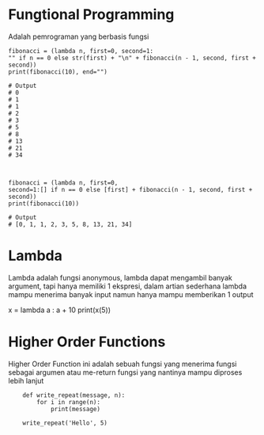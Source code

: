 # Fungtional Programming
Adalah pemrograman yang berbasis fungsi

    
    fibonacci = (lambda n, first=0, second=1: 
    "" if n == 0 else str(first) + "\n" + fibonacci(n - 1, second, first + second))
    print(fibonacci(10), end="")

    # Output
    # 0
    # 1
    # 1
    # 2
    # 3
    # 5
    # 8
    # 13
    # 21
    # 34
    

    
    fibonacci = (lambda n, first=0, 
    second=1:[] if n == 0 else [first] + fibonacci(n - 1, second, first + second))
    print(fibonacci(10))

    # Output
    # [0, 1, 1, 2, 3, 5, 8, 13, 21, 34]
    

# Lambda
Lambda adalah fungsi anonymous, lambda dapat mengambil banyak argument, tapi hanya memiliki 1 ekspresi, dalam artian sederhana lambda mampu menerima banyak input namun hanya mampu memberikan 1 output

x = lambda a : a + 10
print(x(5)) 

# Higher Order Functions
Higher Order Function ini adalah sebuah fungsi yang menerima fungsi sebagai argumen atau me-return fungsi yang nantinya mampu diproses lebih lanjut

        def write_repeat(message, n):
            for i in range(n):
                print(message)

        write_repeat('Hello', 5)
